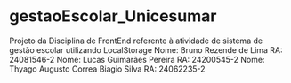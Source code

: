 # gestaoEscolar_Unicesumar
Projeto da Disciplina de FrontEnd referente à atividade de sistema de gestão escolar utilizando LocalStorage
Nome: Bruno Rezende de Lima
RA: 24081546-2
Nome: Lucas Guimarães Pereira
RA: 24200545-2
Nome: Thyago Augusto Correa Biagio Silva 
RA: 24062235-2
